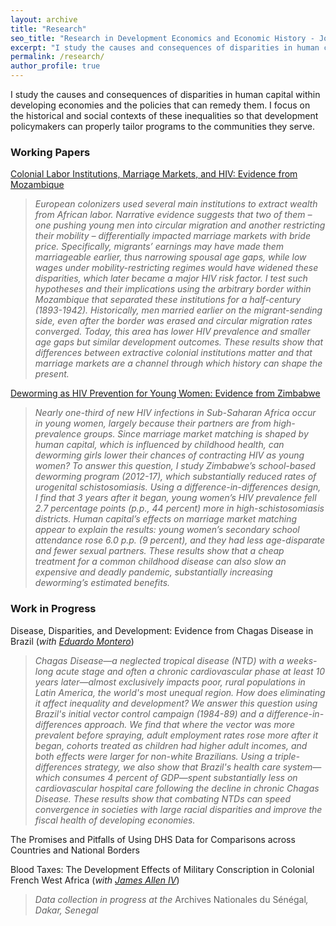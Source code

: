 ```yaml
---
layout: archive
title: "Research"
seo_title: "Research in Development Economics and Economic History - Jon Denton-Schneider"
excerpt: "I study the causes and consequences of disparities in human capital in developing economies and the policies that can remedy them."
permalink: /research/
author_profile: true
---
```


<p>
I study the causes and consequences of disparities in human capital within developing economies and the policies that can remedy them. I focus on the historical and social contexts of these inequalities so that development policymakers can properly tailor programs to the communities they serve.
</p>

<h3>Working Papers</h3>

<p>
<a href="https://jondentonschneider.com/files/denton-schneider_institutions_hiv.pdf">Colonial Labor Institutions, Marriage Markets, and HIV: Evidence from Mozambique</a>
  <blockquote>
  <i>European colonizers used several main institutions to extract wealth from African labor. Narrative evidence suggests that two of them &ndash; one pushing young men into circular migration and another restricting their mobility &ndash; differentially impacted marriage markets with bride price. Specifically, migrants’ earnings may have made them marriageable earlier, thus narrowing spousal age gaps, while low wages under mobility-restricting regimes would have widened these disparities, which later became a major HIV risk factor. I test such hypotheses and their implications using the arbitrary border within Mozambique that separated these institutions for a half-century (1893-1942). Historically, men married earlier on the migrant-sending side, even after the border was erased and circular migration rates converged. Today, this area has lower HIV prevalence and smaller age gaps but similar development outcomes. These results show that differences between extractive colonial institutions matter and that marriage markets are a channel through which history can shape the present.</i>
  </blockquote>
  </p>

<p>
<a href="https://jondentonschneider.com/files/denton-schneider_deworming_hiv.pdf">Deworming as HIV Prevention for Young Women: Evidence from Zimbabwe</a>
  <blockquote>
  <i>Nearly one-third of new HIV infections in Sub-Saharan Africa occur in young women, largely because their partners are from high-prevalence groups. Since marriage market matching is shaped by human capital, which is influenced by childhood health, can deworming girls lower their chances of contracting HIV as young women? To answer this question, I study Zimbabwe’s school-based deworming program (2012-17), which substantially reduced rates of urogenital schistosomiasis. Using a difference-in-differences design, I find that 3 years after it began, young women’s HIV prevalence fell 2.7 percentage points (p.p., 44 percent) more in high-schistosomiasis districts. Human capital’s effects on marriage market matching appear to explain the results: young women’s secondary school attendance rose 6.0 p.p. (9 percent), and they had less age-disparate and fewer sexual partners. These results show that a cheap treatment for a common childhood disease can also slow an expensive and deadly pandemic, substantially increasing deworming’s estimated benefits.</i>
  </blockquote>
  </p>
  


<h3>Work in Progress</h3>
  
<p>
 Disease, Disparities, and Development: Evidence from Chagas Disease in Brazil (<i>with <a href="https://www.eduardo-montero.com/">Eduardo Montero</a></i>)
  <blockquote>
  <i>Chagas Disease&mdash;a neglected tropical disease (NTD) with a weeks-long acute stage and often a chronic cardiovascular phase at least 10 years later&mdash;almost exclusively impacts poor, rural populations in Latin America, the world's most unequal region. How does eliminating it affect inequality and development? We answer this question using Brazil's initial vector control campaign (1984-89) and a difference-in-differences approach. We find that where the vector was more prevalent before spraying, adult employment rates rose more after it began, cohorts treated as children had higher adult incomes, and both effects were larger for non-white Brazilians. Using a triple-differences strategy, we also show that Brazil's health care system&mdash;which consumes 4 percent of GDP&mdash;spent substantially less on cardiovascular hospital care following the decline in chronic Chagas Disease. These results show that combating NTDs can speed convergence in societies with large racial disparities and improve the fiscal health of developing economies.</i>
  </blockquote>
  </p>

<p>
The Promises and Pitfalls of Using DHS Data for Comparisons across Countries and National Borders
</p>

<p>
  Blood Taxes: The Development Effects of Military Conscription in Colonial French West Africa (<i>with <a href="https://sites.google.com/view/jamesalleniv/home">James Allen IV</a></i>)
  <blockquote>
  <i>Data collection in progress at the </i>Archives Nationales du Sénégal<i>, Dakar, Senegal</i>
  </blockquote>
  </p>
